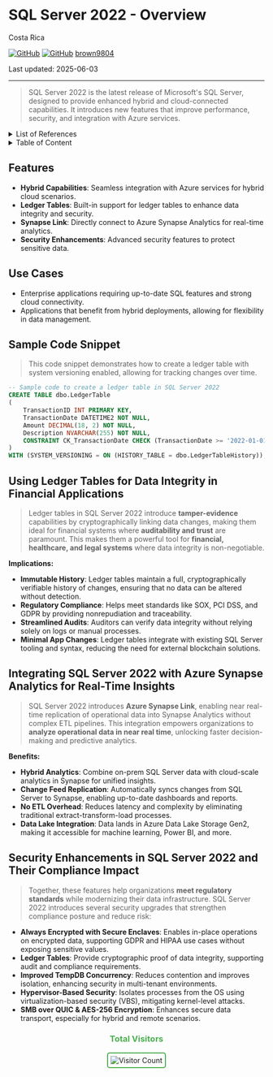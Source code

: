 # SQL Server 2022 - Overview

Costa Rica

[![GitHub](https://badgen.net/badge/icon/github?icon=github&label)](https://github.com)
[![GitHub](https://img.shields.io/badge/--181717?logo=github&logoColor=ffffff)](https://github.com/)
[brown9804](https://github.com/brown9804)

Last updated: 2025-06-03

----------

> SQL Server 2022 is the latest release of Microsoft's SQL Server, designed to provide enhanced hybrid and cloud-connected capabilities. It introduces new features that improve performance, security, and integration with Azure services.

<details>
<summary>List of References</summary>

- [Ledger overview - SQL Server | Microsoft Learn](https://learn.microsoft.com/en-us/sql/relational-databases/security/ledger/ledger-overview?view=sql-server-ver17)  
- [Ledger database vs ledger tables | Microsoft Community Hub](https://techcommunity.microsoft.com/blog/azuresqlblog/ledger-database-vs-ledger-tables/3931429)  
- [Azure Synapse Link for SQL - Microsoft SQL Server Blog](https://www.microsoft.com/en-us/sql-server/blog/2022/09/22/azure-synapse-link-for-sql/)  
- [Create Azure Synapse Link for SQL Server 2022](https://learn.microsoft.com/en-us/azure/synapse-analytics/synapse-link/connect-synapse-link-sql-server-2022)  
- [SQL Server security best practices - Microsoft Learn](https://learn.microsoft.com/en-us/sql/relational-databases/security/sql-server-security-best-practices?view=sql-server-ver17)

</details>

<details>
<summary>Table of Content</summary>

- [Features](#features)
- [Use Cases](#use-cases)
- [Sample Code Snippet](#sample-code-snippet)
- [Using Ledger Tables for Data Integrity in Financial Applications](#using-ledger-tables-for-data-integrity-in-financial-applications)
- [Integrating SQL Server 2022 with Azure Synapse Analytics for Real-Time Insights](#integrating-sql-server-2022-with-azure-synapse-analytics-for-real-time-insights)
- [Security Enhancements in SQL Server 2022 and Their Compliance Impact](#security-enhancements-in-sql-server-2022-and-their-compliance-impact)

</details>

## Features

- **Hybrid Capabilities**: Seamless integration with Azure services for hybrid cloud scenarios.
- **Ledger Tables**: Built-in support for ledger tables to enhance data integrity and security.
- **Synapse Link**: Directly connect to Azure Synapse Analytics for real-time analytics.
- **Security Enhancements**: Advanced security features to protect sensitive data.

## Use Cases

- Enterprise applications requiring up-to-date SQL features and strong cloud connectivity.
- Applications that benefit from hybrid deployments, allowing for flexibility in data management.

## Sample Code Snippet

> This code snippet demonstrates how to create a ledger table with system versioning enabled, allowing for tracking changes over time.

```sql
-- Sample code to create a ledger table in SQL Server 2022
CREATE TABLE dbo.LedgerTable
(
    TransactionID INT PRIMARY KEY,
    TransactionDate DATETIME2 NOT NULL,
    Amount DECIMAL(18, 2) NOT NULL,
    Description NVARCHAR(255) NOT NULL,
    CONSTRAINT CK_TransactionDate CHECK (TransactionDate >= '2022-01-01')
)
WITH (SYSTEM_VERSIONING = ON (HISTORY_TABLE = dbo.LedgerTableHistory));
```

## Using Ledger Tables for Data Integrity in Financial Applications

> Ledger tables in SQL Server 2022 introduce **tamper-evidence** capabilities by cryptographically linking data changes, making them ideal for financial systems where **auditability and trust** are paramount.
> This makes them a powerful tool for **financial, healthcare, and legal systems** where data integrity is non-negotiable.

**Implications:**

- **Immutable History**: Ledger tables maintain a full, cryptographically verifiable history of changes, ensuring that no data can be altered without detection.
- **Regulatory Compliance**: Helps meet standards like SOX, PCI DSS, and GDPR by providing nonrepudiation and traceability.
- **Streamlined Audits**: Auditors can verify data integrity without relying solely on logs or manual processes.
- **Minimal App Changes**: Ledger tables integrate with existing SQL Server tooling and syntax, reducing the need for external blockchain solutions.

## Integrating SQL Server 2022 with Azure Synapse Analytics for Real-Time Insights

> SQL Server 2022 introduces **Azure Synapse Link**, enabling near real-time replication of operational data into Synapse Analytics
> without complex ETL pipelines. This integration empowers organizations to **analyze operational data in near real time**, unlocking faster decision-making and predictive analytics.

**Benefits:**

- **Hybrid Analytics**: Combine on-prem SQL Server data with cloud-scale analytics in Synapse for unified insights.
- **Change Feed Replication**: Automatically syncs changes from SQL Server to Synapse, enabling up-to-date dashboards and reports.
- **No ETL Overhead**: Reduces latency and complexity by eliminating traditional extract-transform-load processes.
- **Data Lake Integration**: Data lands in Azure Data Lake Storage Gen2, making it accessible for machine learning, Power BI, and more.

## Security Enhancements in SQL Server 2022 and Their Compliance Impact

> Together, these features help organizations **meet regulatory standards** while modernizing their data infrastructure. SQL Server 2022 introduces several security upgrades that strengthen compliance posture and reduce risk:

- **Always Encrypted with Secure Enclaves**: Enables in-place operations on encrypted data, supporting GDPR and HIPAA use cases without exposing sensitive values.
- **Ledger Tables**: Provide cryptographic proof of data integrity, supporting audit and compliance requirements.
- **Improved TempDB Concurrency**: Reduces contention and improves isolation, enhancing security in multi-tenant environments.
- **Hypervisor-Based Security**: Isolates processes from the OS using virtualization-based security (VBS), mitigating kernel-level attacks.
- **SMB over QUIC & AES-256 Encryption**: Enhances secure data transport, especially for hybrid and remote scenarios.

<div align="center">
  <h3 style="color: #4CAF50;">Total Visitors</h3>
  <img src="https://profile-counter.glitch.me/brown9804/count.svg" alt="Visitor Count" style="border: 2px solid #4CAF50; border-radius: 5px; padding: 5px;"/>
</div>
